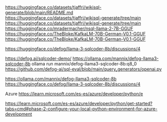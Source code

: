 https://huggingface.co/datasets/tjaffri/wikisql-generate/blob/main/README.md
https://huggingface.co/datasets/tjaffri/wikisql-generate/tree/main
https://huggingface.co/datasets/tjaffri/wikisql-generate/tree/main
https://huggingface.co/mradermacher/nsql-llama-2-7B-GGUF
https://huggingface.co/TheBloke/KafkaLM-70B-German-V0.1-GGUF
https://huggingface.co/TheBloke/KafkaLM-70B-German-V0.1-GGUF

https://huggingface.co/defog/llama-3-sqlcoder-8b/discussions/4

https://defog.ai/sqlcoder-demo/
https://ollama.com/mannix/defog-llama3-sqlcoder-8b
ollama run mannix/defog-llama3-sqlcoder-8b:q8_0
https://github.com/defog-ai/sql-eval/blob/main/query_generators/openai.py

https://ollama.com/mannix/defog-llama3-sqlcoder-8b
https://huggingface.co/defog/llama-3-sqlcoder-8b/discussions/4

Azure
https://learn.microsoft.com/es-es/azure/developer/python/e

https://learn.microsoft.com/es-es/azure/developer/python/get-started?tabs=cmd#phase-2-configure-your-local-python-environment-for-azure-development

